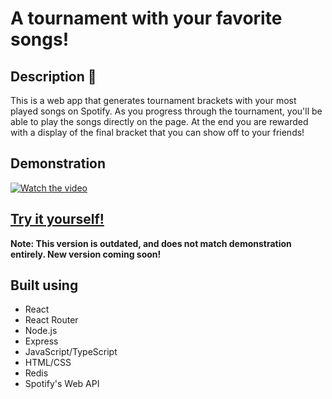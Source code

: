 # A tournament with your favorite songs!

## Description :fax:
This is a web app that generates tournament brackets with your most played songs on Spotify. As you progress through the tournament, you'll be able to play the songs directly on the page. At the end you are rewarded with a display of the final bracket that you can show off to your friends!

## Demonstration 

[![Watch the video](https://i.imgur.com/0idVD7S.png)](https://www.youtube.com/watch?v=qO28tLWiIks)

## [Try it yourself!](https://seigfrieds.github.io/madnessify/)
**Note: This version is outdated, and does not match demonstration entirely. New version coming soon!**

## Built using
- React
- React Router
- Node.js
- Express
- JavaScript/TypeScript
- HTML/CSS
- Redis
- Spotify's Web API
